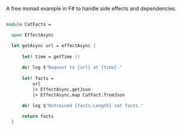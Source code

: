 A free monad example in F# to handle side effects and dependencies.

```fsharp

module CatFacts =

  open EffectAsync

  let getAsync url = effectAsync {
      
      let! time = getTime ()
    
      do! log $"Request to {url} at {time}."
      
      let! facts =
          url
          |> EffectAsync.getJson
          |> EffectAsync.map CatFact.fromJson

      do! log $"Retreived {facts.Length} cat facts."
      
      return facts
  }
  
```
